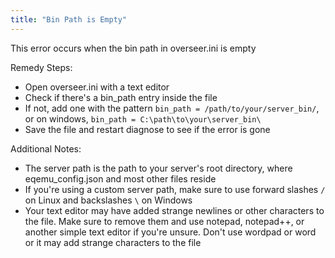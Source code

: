 ```yaml
---
title: "Bin Path is Empty"
---
```


This error occurs when the bin path in overseer.ini is empty

Remedy Steps:

- Open overseer.ini with a text editor
- Check if there's a bin_path entry inside the file
- If not, add one with the pattern `bin_path = /path/to/your/server_bin/`, or on windows, `bin_path = C:\path\to\your\server_bin\`
- Save the file and restart diagnose to see if the error is gone

Additional Notes:

- The server path is the path to your server's root directory, where eqemu_config.json and most other files reside
- If you're using a custom server path, make sure to use forward slashes `/` on Linux and backslashes `\` on Windows
- Your text editor may have added strange newlines or other characters to the file. Make sure to remove them and use notepad, notepad++, or another simple text editor if you're unsure. Don't use wordpad or word or it may add strange characters to the file 